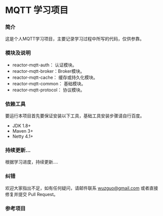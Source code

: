 # MQTT 学习项目

### 简介

这是个人MQTT学习项目，主要记录学习过程中所写的代码，仅供参靠。

### 模块及说明

- reactor-mqtt-auth： 认证模块。
- reactor-mqtt-broker：Broker模块。
- reactor-mqtt-cache： 缓存或持久化模块。
- reactor-mqtt-common： 基础模块。
- reactor-mqtt-protocol： 协议模块。

### 依赖工具

要运行本项目首先要保证安装以下工具，基础工具安装步骤请自行百度。

- JDK 1.8+
- Maven 3+
- Netty 4.1+

### 持续更新...

根据学习进度，持续更新....

### 纠错

欢迎大家指出不足，如有任何疑问，请邮件联系 wuzguo@gmail.com 或者直接修复并提交 Pull Request。

### 参考项目